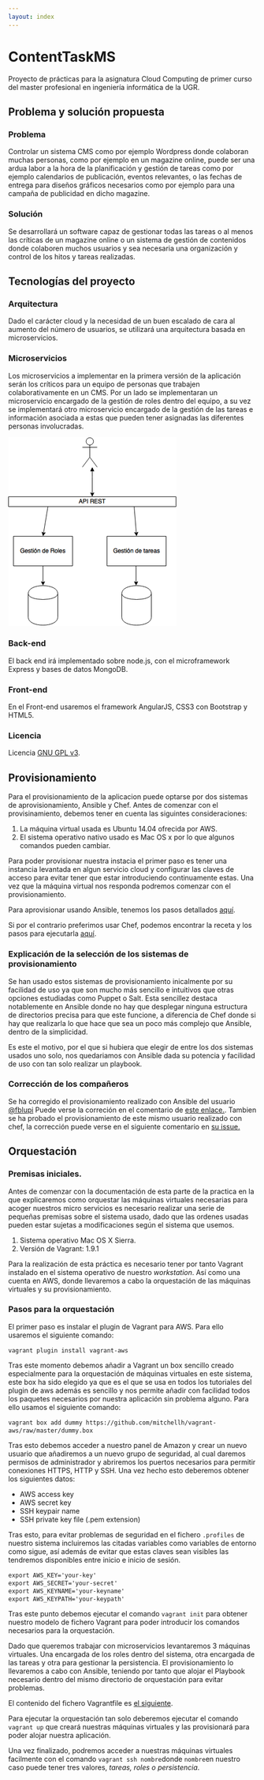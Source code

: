```yaml
---
layout: index
---
```



# ContentTaskMS

Proyecto de prácticas para la asignatura Cloud Computing de primer curso del master profesional en ingeniería informática de la UGR.

## Problema y solución propuesta

### Problema

Controlar un sistema CMS como por ejemplo Wordpress donde colaboran muchas personas, como por ejemplo en un magazine online, puede ser una ardua labor a la hora de la planificación y gestión de tareas como por ejemplo calendarios de publicación, eventos relevantes, o las fechas de entrega para diseños gráficos necesarios como por ejemplo para una campaña de publicidad en dicho magazine.

### Solución

Se desarrollará un software capaz de gestionar todas las tareas o al menos las críticas de un magazine online o un sistema de gestión de contenidos donde colaboren muchos usuarios y sea necesaria una organización y control de los hitos y tareas realizadas.

## Tecnologías del proyecto

### Arquitectura
Dado el carácter cloud y la necesidad de un buen escalado de cara al aumento del número de usuarios, se utilizará una arquitectura basada en microservicios.

### Microservicios
Los microservicios a implementar en la primera versión de la aplicación serán los críticos para un equipo de personas que trabajen colaborativamente en un CMS. Por un lado se implementaran un microservicio encargado de la gestión de roles dentro del equipo, a su vez se implementará otro microservicio encargado de la gestión de las tareas e información asociada a estas que pueden tener asignadas las diferentes personas involucradas.

![Arquitectura Microservicios](images/microservicios.png "Arquitectura.")

### Back-end

El back end irá implementado sobre node.js, con el microframework Express y bases de datos MongoDB.

### Front-end

En el Front-end usaremos el framework AngularJS, CSS3 con Bootstrap y HTML5.

### Licencia

Licencia [GNU GPL v3](https://github.com/joseangeldiazg/MII-CloudComputing/blob/master/LICENSE).


## Provisionamiento

Para el provisionamiento de la aplicacion puede optarse por dos sistemas de aprovisionamiento, Ansible y Chef. Antes de comenzar con el provisinamiento, debemos tener en cuenta las siguintes consideraciones:

1. La máquina virtual usada es Ubuntu 14.04 ofrecida por AWS.
2. El sistema operativo nativo usado es Mac OS x por lo que algunos comandos pueden cambiar.

Para poder provisionar nuestra instacia el primer paso es tener una instancia levantada en algun servicio cloud y configurar las claves de acceso para evitar tener que estar introduciendo continuamente estas. Una vez que la máquina virtual nos responda podremos comenzar con el provisionamiento.

Para aprovisionar usando Ansible, tenemos los pasos detallados [aquí](https://github.com/joseangeldiazg/MII-CloudComputing/tree/master/aprovisionamiento/Ansible).

Si por el contrario preferimos usar Chef, podemos encontrar la receta y los pasos para ejecutarla [aquí](https://github.com/joseangeldiazg/MII-CloudComputing/tree/master/aprovisionamiento/Chef).

### Explicación de la selección de los sistemas de provisionamiento

Se han usado estos sistemas de provisionamiento inicalmente por su facilidad de uso ya que son mucho más sencillo e intuitivos que otras opciones estudiadas como Puppet o Salt. Esta sencillez destaca notablemente en Ansible donde no hay que desplegar ninguna estructura de directorios precisa para que este funcione, a diferencia de Chef donde si hay que realizarla lo que hace que sea un poco más complejo que Ansible, dentro de la simplicidad.

Es este el motivo, por el que si hubiera que elegir de entre los dos sistemas usados uno solo, nos quedariamos con Ansible dada su potencia y facilidad de uso con tan solo realizar un playbook.


### Corrección de los compañeros

Se ha corregido el provisionamiento realizado con Ansible del usuario [@fblupi](https://github.com/fblupi) Puede verse la correción en el comentario de [este enlace.](https://github.com/fblupi/GEventator/issues/13#issuecomment-262804439). Tambien se ha probado el provisionamiento de este mismo usuario realizado con chef, la corrección puede verse en el siguiente comentario en [su issue.](https://github.com/fblupi/GEventator/issues/14#issuecomment-262807593)

## Orquestación

### Premisas iniciales.

Antes de comenzar con la documentación de esta parte de la practica en la que explicaremos como orquestar las máquinas virtuales necesarias para acoger nuestros micro servicios es necesario realizar una serie de pequeñas premisas sobre el sistema usado, dado que las ordenes usadas pueden estar sujetas a modificaciones según el sistema que usemos. 

1. Sistema operativo Mac OS X Sierra.
2. Versión de Vagrant: 1.9.1

Para la realización de esta práctica es necesario tener por tanto Vagrant instalado en el sistema operativo de nuestro _workstation_. Así como una cuenta en AWS, donde llevaremos a cabo la orquestación de las máquinas virtuales y su provisionamiento.

### Pasos para la orquestación 

El primer paso es instalar el plugin de Vagrant para AWS. Para ello usaremos el siguiente comando:

	vagrant plugin install vagrant-aws

Tras este momento debemos añadir a Vagrant un box sencillo creado especialmente para la orquestación de máquinas virtuales en este sistema, este box ha sido elegido ya que es el que se usa en todos los tutoriales del plugin de aws además es sencillo y nos permite añadir con facilidad todos los paquetes necesarios por nuestra aplicación sin problema alguno. Para ello usamos el siguiente comando:

	vagrant box add dummy https://github.com/mitchellh/vagrant-aws/raw/master/dummy.box

Tras esto debemos acceder a nuestro panel de Amazon y crear un nuevo usuario que añadiremos a un nuevo grupo de seguridad, al cual daremos permisos de administrador y abriremos los puertos necesarios para permitir conexiones HTTPS, HTTP y SSH. Una vez hecho esto deberemos obtener los siguientes datos:

- AWS access key
- AWS secret key
- SSH keypair name
- SSH private key file (.pem extension)


Tras esto, para evitar problemas de seguridad en el fichero ``.profiles`` de nuestro sistema incluiremos las citadas variables como variables de entorno como sigue, así además de evitar que estas claves sean visibles las tendremos disponibles entre inicio e inicio de sesión.

```
export AWS_KEY='your-key'
export AWS_SECRET='your-secret'
export AWS_KEYNAME='your-keyname'
export AWS_KEYPATH='your-keypath'
```

Tras este punto debemos ejecutar el comando ``vagrant init`` para obtener nuestro modelo de fichero Vagrant para poder introducir los comandos necesarios para la orquestación.

Dado que queremos trabajar con microservicios levantaremos 3 máquinas virtuales. Una encargada de los roles dentro del sistema, otra encargada de las tareas y otra para gestionar la persistencia. El provisionamiento lo llevaremos a cabo con Ansible, teniendo por tanto que alojar el Playbook necesario dentro del mismo directorio de orquestación para evitar problemas.

El contenido del fichero Vagrantfile es [el siguiente](https://github.com/joseangeldiazg/MII-CloudComputing/blob/master/orquestacion/Vagrantfile).

Para ejecutar la orquestación tan solo deberemos ejecutar el comando ``vagrant up`` que creará nuestras máquinas virtuales y las provisionará para poder alojar nuestra aplicación.

Una vez finalizado, podremos acceder a nuestras máquinas virtuales facilmente con el comando ``vagrant ssh nombre``donde ``nombre``en nuestro caso puede tener tres valores, _tareas, roles o persistencia_.
